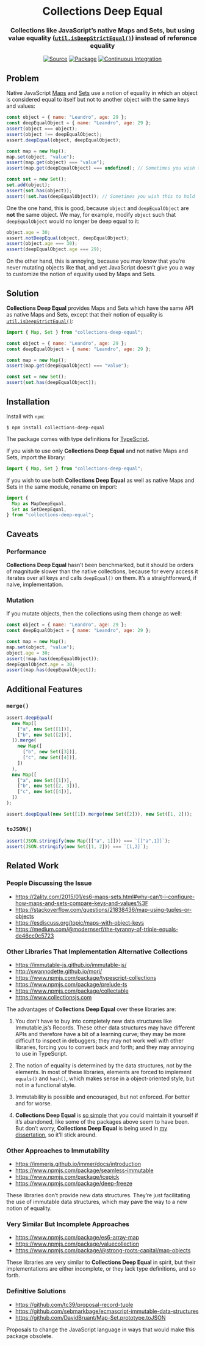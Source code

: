 <h1 align="center">Collections Deep Equal</h1>
<h3 align="center">Collections like JavaScript’s native Maps and Sets, but using value equality (<a href="https://nodejs.org/api/util.html#util_util_isdeepstrictequal_val1_val2"><code>util.isDeepStrictEqual()</code></a>) instead of reference equality</h3>
<p align="center">
<a href="https://github.com/leafac/collections-deep-equal"><img alt="Source" src="https://img.shields.io/badge/Source---"></a>
<a href="https://www.npmjs.com/package/collections-deep-equal"><img alt="Package" src="https://badge.fury.io/js/collections-deep-equal.svg"></a>
<a href="https://github.com/leafac/collections-deep-equal/actions"><img alt="Continuous Integration" src="https://github.com/leafac/collections-deep-equal/workflows/.github/workflows/main.yml/badge.svg"></a>
</p>

## Problem

Native JavaScript [Maps](https://developer.mozilla.org/en-US/docs/Web/JavaScript/Reference/Global_Objects/Map) and [Sets](https://developer.mozilla.org/en-US/docs/Web/JavaScript/Reference/Global_Objects/Set) use a notion of equality in which an object is considered equal to itself but not to another object with the same keys and values:

```js
const object = { name: "Leandro", age: 29 };
const deepEqualObject = { name: "Leandro", age: 29 };
assert(object === object);
assert(object !== deepEqualObject);
assert.deepEqual(object, deepEqualObject);

const map = new Map();
map.set(object, "value");
assert(map.get(object) === "value");
assert(map.get(deepEqualObject) === undefined); // Sometimes you wish this to be "value"

const set = new Set();
set.add(object);
assert(set.has(object));
assert(!set.has(deepEqualObject)); // Sometimes you wish this to hold
```

One the one hand, this is good, because `object` and `deepEqualObject` are **not** the same object. We may, for example, modify `object` such that `deepEqualObject` would no longer be deep equal to it:

```js
object.age = 30;
assert.notDeepEqual(object, deepEqualObject);
assert(object.age === 30);
assert(deepEqualObject.age === 29);
```

On the other hand, this is annoying, because you may know that you’re never mutating objects like that, and yet JavaScript doesn’t give you a way to customize the notion of equality used by Maps and Sets.

## Solution

**Collections Deep Equal** provides Maps and Sets which have the same API as native Maps and Sets, except that their notion of equality is [`util.isDeepStrictEqual()`](https://nodejs.org/api/util.html#util_util_isdeepstrictequal_val1_val2):

```js
import { Map, Set } from "collections-deep-equal";

const object = { name: "Leandro", age: 29 };
const deepEqualObject = { name: "Leandro", age: 29 };

const map = new Map();
assert(map.get(deepEqualObject) === "value");

const set = new Set();
assert(set.has(deepEqualObject));
```

## Installation

Install with `npm`:

```console
$ npm install collections-deep-equal
```

The package comes with type definitions for [TypeScript](https://www.typescriptlang.org).

If you wish to use only **Collections Deep Equal** and not native Maps and Sets, import the library:

```js
import { Map, Set } from "collections-deep-equal";
```

If you wish to use both **Collections Deep Equal** as well as native Maps and Sets in the same module, rename on import:

```js
import {
  Map as MapDeepEqual,
  Set as SetDeepEqual,
} from "collections-deep-equal";
```

## Caveats

### Performance

**Collections Deep Equal** hasn’t been benchmarked, but it should be orders of magnitude slower than the native collections, because for every access it iterates over all keys and calls `deepEqual()` on them. It’s a straightforward, if naive, implementation.

### Mutation

If you mutate objects, then the collections using them change as well:

```js
const object = { name: "Leandro", age: 29 };
const deepEqualObject = { name: "Leandro", age: 29 };

const map = new Map();
map.set(object, "value");
object.age = 30;
assert(!map.has(deepEqualObject));
deepEqualObject.age = 30;
assert(map.has(deepEqualObject));
```

## Additional Features

### `merge()`

```js
assert.deepEqual(
  new Map([
    ["a", new Set([1])],
    ["b", new Set([2])],
  ]).merge(
    new Map([
      ["b", new Set([3])],
      ["c", new Set([4])],
    ])
  ),
  new Map([
    ["a", new Set([1])],
    ["b", new Set([2, 3])],
    ["c", new Set([4])],
  ])
);

assert.deepEqual(new Set([1]).merge(new Set([2])), new Set([1, 2]));
```

### `toJSON()`

```js
assert(JSON.stringify(new Map([["a", 1]])) === `[["a",1]]`);
assert(JSON.stringify(new Set([1, 2])) === `[1,2]`);
```

## Related Work

### People Discussing the Issue

- https://2ality.com/2015/01/es6-maps-sets.html#why-can’t-i-configure-how-maps-and-sets-compare-keys-and-values%3F
- https://stackoverflow.com/questions/21838436/map-using-tuples-or-objects
- https://esdiscuss.org/topic/maps-with-object-keys
- https://medium.com/@modernserf/the-tyranny-of-triple-equals-de46cc0c5723

### Other Libraries That Implementation Alternative Collections

- https://immutable-js.github.io/immutable-js/
- http://swannodette.github.io/mori/
- https://www.npmjs.com/package/typescript-collections
- https://www.npmjs.com/package/prelude-ts
- https://www.npmjs.com/package/collectable
- https://www.collectionsjs.com

The advantages of **Collections Deep Equal** over these libraries are:

1. You don’t have to buy into completely new data structures like Immutable.js’s Records. These other data structures may have different APIs and therefore have a bit of a learning curve; they may be more difficult to inspect in debuggers; they may not work well with other libraries, forcing you to convert back and forth; and they may annoying to use in TypeScript.

2. The notion of equality is determined by the data structures, not by the elements. In most of these libraries, elements are forced to implement `equals()` and `hash()`, which makes sense in a object-oriented style, but not in a functional style.

3. Immutability is possible and encouraged, but not enforced. For better and for worse.

4. **Collections Deep Equal** is [so simple](source/index.ts) that you could maintain it yourself if it’s abandoned, like some of the packages above seem to have been. But don’t worry, **Collections Deep Equal** is being used in [my dissertation](https://github.com/leafac/yocto-cfa), so it’ll stick around.

### Other Approaches to Immutability

- https://immerjs.github.io/immer/docs/introduction
- https://www.npmjs.com/package/seamless-immutable
- https://www.npmjs.com/package/icepick
- https://www.npmjs.com/package/deep-freeze

These libraries don’t provide new data structures. They’re just facilitating the use of immutable data structures, which may pave the way to a new notion of equality.

### Very Similar But Incomplete Approaches

- https://www.npmjs.com/package/es6-array-map
- https://www.npmjs.com/package/valuecollection
- https://www.npmjs.com/package/@strong-roots-capital/map-objects

These libraries are very similar to **Collections Deep Equal** in spirit, but their implementations are either incomplete, or they lack type definitions, and so forth.

### Definitive Solutions

- https://github.com/tc39/proposal-record-tuple
- https://github.com/sebmarkbage/ecmascript-immutable-data-structures
- https://github.com/DavidBruant/Map-Set.prototype.toJSON

Proposals to change the JavaScript language in ways that would make this package obsolete.
